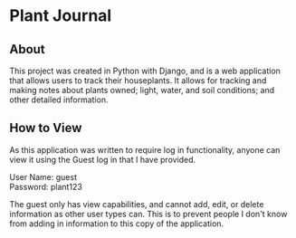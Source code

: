 # Plant Journal

## About

This project was created in Python with Django, and is a web application that allows
users to track their houseplants. It allows for tracking and making notes about
plants owned; light, water, and soil conditions; and other detailed information.

## How to View
As this application was written to require log in functionality, anyone can view 
it using the Guest log in that I have provided. 

User Name: guest  
Password: plant123

The guest only has view capabilities, and cannot add, edit, or delete information 
as other user types can. This is to prevent people I don't know from adding in 
information to this copy of the application.
